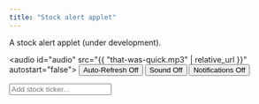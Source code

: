 ```yaml
---
title: "Stock alert applet"
---
```


A stock alert applet (under development). 

<audio id="audio" src="{{ "that-was-quick.mp3" | relative_url }}" autostart="false"></audio>
<button onclick="toggleAlerts(this);">Auto-Refresh Off</button>
<button onclick="toggleSound(this);" id="soundButton">Sound Off</button>
<button onclick="ToggleNotifications(this);" id="notificationButton">Notifications Off</button>


<div>
	
<input onkeyup="if (event.keyCode == 27) this.value = '';
		else if (event.keyCode == 13) {
			event.preventDefault(); 
			submitTicker();
		}"
id="tickerInput" style="margin-right:20px;" autocomplete="off" placeholder="Add stock ticker..."> 
<span id="msg"></span>
<div id="ticker"></div>
<div id="market"></div>
	
<ul style="list-style-type:none;" id="stocklist"></ul>
	
</div>

<script> ////////////////////////////////////////////////////////////////
var tickerList = [];
let hourglasstimer;
	
function toggleAlerts(elt) {
	if (hourglasstimer) {
		elt.style.backgroundColor = "";
		elt.textContent = "Auto-Refresh Off";
		clearInterval(hourglasstimer);
		hourglasstimer = "";
	} else {	
		elt.style.backgroundColor = "#aaa";
		elt.textContent = "Auto-Refresh On";
		hourglasstimer = setInterval(function() {
			update();
		}, 5000);
	}
}
	
function toggleSound(elt) {
	if (this.textContent == "Sound On") {
		elt.style.backgroundColor = "";
		elt.textContent = "Sound Off";
	} else {	
		elt.style.backgroundColor = "#aaa";
		elt.textContent = "Sound On";
		D('audio').play();
	}
}
	
function toggleNotifications(elt) {
	if (this.textContent == "Notifications On") {
		elt.style.backgroundColor = "";
		elt.textContent = "Notifications Off";
	} else {	
		elt.style.backgroundColor = "#aaa";
		elt.textContent = "Notifications On";
	}
}


function update() {
	tickerList.forEach(function(stock) {
		console.log("updating " + stock);
	
		let current = parseInt(D(stock + "-current").value);
		let upper = parseInt(D(stock + "-upper").value);
		let lower = parseInt(D(stock + "-lower").value);
	
		let ring = false;
	
		if (current < lower) {
			if (D(stock + "-lower").style.fontWeight != "bold") ring = true;
			D(stock + "-lower").style.fontWeight = "bold";
		} else D(stock + "-lower").style.fontWeight = "initial";
		if (current > upper) {
			if (D(stock + "-upper").style.fontWeight != "bold") ring = true;
			D(stock + "-upper").style.fontWeight = "bold";
		} else D(stock + "-upper").style.fontWeight = "initial";
	
		if (ring && D('soundButton').textContent == "Sound On") D('audio').play();
	});
}
	
function submitTicker() {
	// options: https://query2.finance.yahoo.com/v7/finance/options/
	// quote: https://query1.finance.yahoo.com/v7/finance/quote?symbols=
	let query = 'https://query1.finance.yahoo.com/v7/finance/quote?symbols=' + D('tickerInput').value;	
	fetch("https://sandboxansyble.herokuapp.com/", 
		{cache:'no-cache', headers: {'Target-URL': query }}).then(function(response) {
		return response.json();
	}).then(function(data) { 
	
	// let buffer = data.optionChain.result[0].quote;
	let buffer = data.quoteResponse.result[0];
	
	if (buffer) {	
		let stock = buffer.symbol;
		D('msg').textContent =stock;
		D('msg').textContent += ": " + buffer.regularMarketPrice;
	
		if (!tickerList.includes(stock)) {			
			tickerList.push(stock);

			let newli = make("li");
			newli.id = stock;
	
			let newTickerX = make("button");
			newTickerX.textContent = "X";
			newTickerX.onclick = function() { 
				tickerList.splice(tickerList.indexOf(stock), 1); 
				remove(newli); 
			};	
	
			let newTicker = make("div");
			newTicker.style.padding = "10px";
			newTicker.textContent = stock;
			newTicker.style.display = "inline-block";	
				newTicker.style.textAlign = "center";
				newTicker.style.width = "100px";
	
			let lowerBound = make("input");
			lowerBound.value = Math.floor(buffer.regularMarketPrice * 0.9 *100)/100;
			lowerBound.id = stock + "-lower";
				lowerBound.style.textAlign = "center";
				lowerBound.style.width = "100px";	
			lowerBound.onblur = function() { update() };
			lowerBound.onkeyup = function() {
				if (event.keyCode == 13) {
					event.preventDefault(); 
					lowerBound.blur();
				}
			};
	
			let current = make("input");
			current.value = Math.floor(buffer.regularMarketPrice * 1 *100)/100;
			current.id = stock + "-current";
			current.disabled = true;
			current.style.border = "0px";
			current.style.backgroundColor = "transparent";
			current.style.color = "#333";
				current.style.textAlign = "center";
				current.style.width = "100px";
	
			let upperBound = make("input");
			upperBound.value = Math.floor(buffer.regularMarketPrice * 1.1*100)/100;
			upperBound.id = stock + "-upper";
				upperBound.style.textAlign = "center";
				upperBound.style.width = "100px";
			upperBound.onblur = function() { update() };
			upperBound.onkeyup = function() {
				if (event.keyCode == 13) {
					event.preventDefault(); 
					lowerBound.blur();
				}
			};
	
			newli.appendChild(newTickerX);
			newli.appendChild(newTicker);
			newli.appendChild(lowerBound);
			newli.appendChild(current);
			newli.appendChild(upperBound);
			D('stocklist').appendChild(newli);
		} else	D('stocklist').appendChild(D(stock));	
	
		D('tickerInput').value = "";
	
	} else D('msg').textContent = "Ticker doesn't exist.";	
	}).catch(function(error) { console.log(error); });	
}
	
	
function D(string) { return document.getElementById(string);}
function make(string) { return document.createElement(string);}	
function remove(element) { element.parentNode.removeChild(element);}
</script>
    
